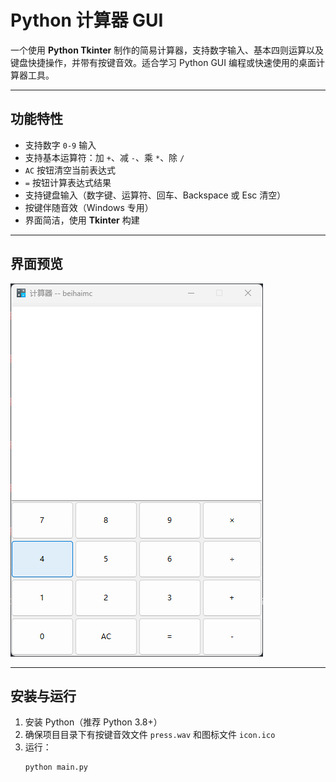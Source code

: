 # Python 计算器 GUI

一个使用 **Python Tkinter** 制作的简易计算器，支持数字输入、基本四则运算以及键盘快捷操作，并带有按键音效。适合学习 Python GUI 编程或快速使用的桌面计算器工具。

---

## 功能特性

- 支持数字 `0-9` 输入  
- 支持基本运算符：加 `+`、减 `-`、乘 `*`、除 `/`  
- `AC` 按钮清空当前表达式  
- `=` 按钮计算表达式结果  
- 支持键盘输入（数字键、运算符、回车、Backspace 或 Esc 清空）  
- 按键伴随音效（Windows 专用）  
- 界面简洁，使用 **Tkinter** 构建  

---

## 界面预览

![Calculator Preview](./screenshot.png)  

---

## 安装与运行

1. 安装 Python（推荐 Python 3.8+）
2. 确保项目目录下有按键音效文件 `press.wav` 和图标文件 `icon.ico`
3. 运行：
   ```bash
   python main.py

